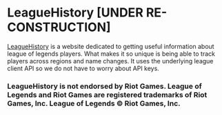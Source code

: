 # LeagueHistory [UNDER RE-CONSTRUCTION]
[LeagueHistory](https://history.inceptiondev.me/) is a website dedicated to getting useful information about league of legends players. What makes it so unique is being able to track players across regions and name changes. It uses the underlying league client API so we do not have to worry about API keys. 
### LeagueHistory is not endorsed by Riot Games. League of Legends and Riot Games are registered trademarks of Riot Games, Inc. League of Legends © Riot Games, Inc.  
